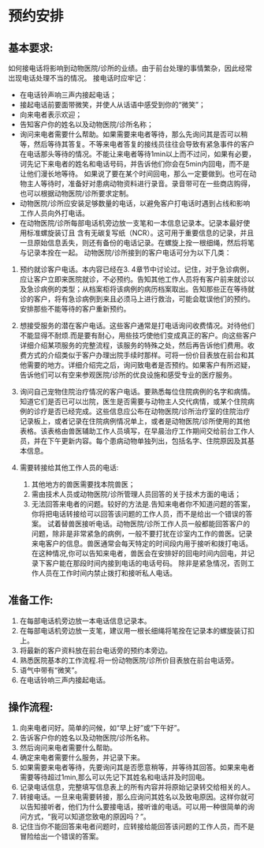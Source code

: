 # 预约安排

## 基本要求:

如何接电话将影响到动物医院/诊所的业绩。由于前台处理的事情繁杂，因此经常岀现电话处理不当的情况。
接电话时应牢记：
- 在电话铃声响三声内接起电话；
- 接起电话前要面带微笑，并使人从话语中感受到你的“微笑”；
- 向来电者表示欢迎；
- 告知客户你的姓名以及动物医院/诊所名称；
- 询问来电者需要什么帮助。如果需要来电者等待，那么先询问其是否可以稍等，然后等待其答复。不等来电者答复的接线员往往会导致有紧急事件的客户在电话那头等待的情况。不能让来电者等待1min以上而不过问，如果有必要，诃先记下来电者的姓名和电话号码，并告诉他们你会在5min内回电，而不是让他们漫长地等待。 如果说了要在某个时间回电，那么一定要做到。也可在动物主人等待时，准备好对患病动物资料进行录音。录音带可在一些商店购得，也可以根据动物医院/诊所要求定制。 
- 动物医院/诊所应安装足够数量的电话，以避免客户打电话时遇到占线和影响工作人员向外打电话。
- 在动物医院/诊所每部电话机旁边放一支笔和一本信息记录本。记录本最好使用标准螺旋装订且 含有无碳复写纸（NCR）。这可用于重要信息的记录，并且一旦原始信息丢失，则还有备份的电话记录。在螺旋上拴一根细绳，然后将笔与记录本拴在一起。
   动物医院/诊所接到的客户电话可分为以下几类：
 1. 预约就诊客户电话。本内容已经在3. 4章节中讨论过。记住，对于急诊病例，应让客户立即来医院就诊，不必预约。告知其他工作人员将有客户前来就诊以及急诊病例的类型；从档案柜将该病例的病历档案取出。告知那些正在等待就诊的客户，将有急诊病例到来且必须马上进行救治，可能会耽误他们的预约。安排那些不能等待的客户重新预约。
 2. 想接受服务的潜在客户电话。这些客户通常是打电话询问收费情况。对待他们不能显得不耐烦.而是要有耐心，用些技巧使他们变成真正的客户。向这些客户详细介绍某项服务的完整流程，该服务的特殊之处，然后再告诉他们费用。收费方式的介绍类似于客户办理出院手续时那样。可将一份价目表放在前台和其他需要的地方。详细介绍完之后，询问致电者是否预约。如果客户有所迟疑，告诉他们可以有空来参观医院/诊所的优良设施和感受专业的医疗服务。
 3. 询问自己宠物住院治疗情况的客户电话。要熟悉每位住院病例的名字和病情。知道它们是否已可以岀院，医生是否需要与动物主人交代病情，或某个住院病例的诊疗是否已经完成。这些信息应公布在动物医院/诊所治疗室的住院治疗记录板上，或者记录在住院病例情况单上，或者是动物医院/诊所使用的其他表格。该表格由兽医辅助工作人员填写，在早晨治疗工作期间交给前台工作人员，并在下午更新内容。每个患病动物单独列出，包括名字、住院原因及其基本信息。
 4. 需要转接给其他工作人员的电话:

     1. 其他地方的兽医需要找本院兽医；
     2. 需由技术人员或动物医院/诊所管理人员回答的关于技术方面的电话；
     3. 无法回答来电者的问题。较好的方法是.告知来电者你不知道问题的答案，你将把电话转接给可以回答该问题的工作人员，而不是给出一个错误的答案。
     试着替兽医接听电话。动物医院/诊所工作人员一般都能回答客户的问题，除非是非常紧急的病例，一般不要打扰在诊室内工作的兽医。记录来电客户的信息。兽医通常会每天特定的时间段内用于接听和拨打电话。在这种情况,你可以告知来电者，兽医会在安排好的回电时间内回电，并记录下客户能在那段时间内接到电话的电话号码。
     除非是紧急情况，否则工作人员在工作时间内禁止拨打和接听私人电话。


## 准备工作:

1. 在每部电话机旁边放一本电话信息记录本。
2. 在每部电话机旁边放一支笔，建议用一根长细绳将笔拴在记录本的螺旋装订扣上。
3. 将最新的客户资料放在前台电话旁的预约本旁边。
4. 熟悉医院基本的工作流程.将一份动物医院/诊所价目表放在前台电话旁。
5. 语气中带有“微笑”。
6. 在电话铃响三声内接起电话。

## 操作流程:

1.	向来电者问好。简单的问候，如“早上好”或“下午好”。
2.	告诉客户你的姓名以及动物医院/诊所名称。
3.	然后询问来电者需要什么帮助。
4.	确定来电者需要什么服务，并记录下来。
5.	如果需要来电者等待，先要询问其是否愿意稍等，并等待其回答。如果来电者需要等待超过1min,那么可以先记下其姓名和电话并及时回电。
6.	记录电话信息，完整填写信息表上的所有内容并将原始记录转交给相关的人。
7.	转接电话。一旦来电需要转接，那么应询问其姓名以及致电原因。这样你就可以告知接听者，他们为什么要接电话，接听谁的电话。可以用一种很简单的询问方式，“我可以知道您致电的原因吗？”。 
8.  记住当你不能回答来电者问题时，应转接给能回答该问题的工作人员，而不是冒险给出一个错误的答案。

